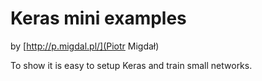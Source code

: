 # Keras mini examples

by [http://p.migdal.pl/](Piotr Migdał)

To show it is easy to setup Keras and train small networks.
